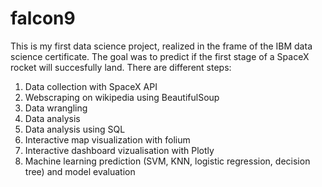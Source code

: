 # falcon9

This is my first data science project, realized in the frame of the IBM data science certificate. The goal was to predict if the first stage of a SpaceX rocket will succesfully land. There are different steps:

1. Data collection with SpaceX API
2. Webscraping on wikipedia using BeautifulSoup
3. Data wrangling
4. Data analysis
5. Data analysis using SQL
6. Interactive map visualization with folium
7. Interactive dashboard vizualisation with Plotly
8. Machine learning prediction (SVM, KNN, logistic regression, decision tree) and model evaluation
